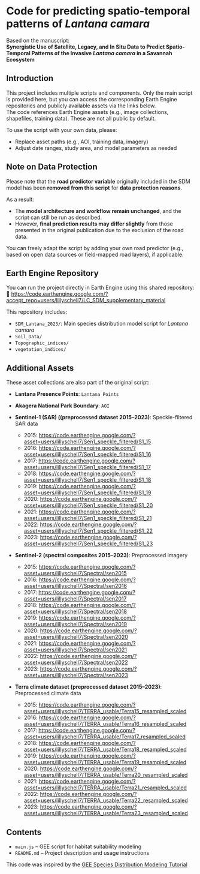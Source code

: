 # Code for predicting spatio-temporal patterns of *Lantana camara*

Based on the manuscript:  
**Synergistic Use of Satellite, Legacy, and In Situ Data to Predict Spatio-Temporal Patterns of the Invasive *Lantana camara* in a Savannah Ecosystem**

## Introduction  
This project includes multiple scripts and components. Only the main script is provided here, but you can access the corresponding Earth Engine repositories and publicly available assets via the links below.  
The code references Earth Engine assets (e.g., image collections, shapefiles, training data). These are not all public by default.

To use the script with your own data, please:
- Replace asset paths (e.g., AOI, training data, imagery)
- Adjust date ranges, study area, and model parameters as needed

## Note on Data Protection

Please note that the **road predictor variable** originally included in the SDM model has been **removed from this script** for **data protection reasons**.

As a result:
- The **model architecture and workflow remain unchanged**, and the script can still be run as described.
- However, **final prediction results may differ slightly** from those presented in the original publication due to the exclusion of the road data.

You can freely adapt the script by adding your own road predictor (e.g., based on open data sources or field-mapped road layers), if applicable.

## Earth Engine Repository  
You can run the project directly in Earth Engine using this shared repository:  
🔗 https://code.earthengine.google.com/?accept_repo=users/lillyschell7/LC_SDM_supplementary_material

This repository includes:
- `SDM_Lantana_2023/`: Main species distribution model script for *Lantana camara*
- `Soil_Data/`
- `Topographic_indices/`
- `vegetation_indices/`

## Additional Assets  
These asset collections are also part of the original script:

- **Lantana Presence Points**: `Lantana Points`  
- **Akagera National Park Boundary**: `AOI`  
- **Sentinel-1 (SAR) ((preprocessed dataset 2015–2023)**: Speckle-filtered SAR data  
  - 2015: https://code.earthengine.google.com/?asset=users/lillyschell7/Sen1_speckle_filtered/S1_15
  - 2016: https://code.earthengine.google.com/?asset=users/lillyschell7/Sen1_speckle_filtered/S1_16
  - 2017: https://code.earthengine.google.com/?asset=users/lillyschell7/Sen1_speckle_filtered/S1_17
  - 2018: https://code.earthengine.google.com/?asset=users/lillyschell7/Sen1_speckle_filtered/S1_18
  - 2019: https://code.earthengine.google.com/?asset=users/lillyschell7/Sen1_speckle_filtered/S1_19
  - 2020: https://code.earthengine.google.com/?asset=users/lillyschell7/Sen1_speckle_filtered/S1_20
  - 2021: https://code.earthengine.google.com/?asset=users/lillyschell7/Sen1_speckle_filtered/S1_21
  - 2022: https://code.earthengine.google.com/?asset=users/lillyschell7/Sen1_speckle_filtered/S1_22
  - 2023: https://code.earthengine.google.com/?asset=users/lillyschell7/Sen1_speckle_filtered/S1_23
 
- **Sentinel-2 (spectral composites 2015–2023)**: Preprocessed imagery
  - 2015: https://code.earthengine.google.com/?asset=users/lillyschell7/Spectral/sen2015
  - 2016: https://code.earthengine.google.com/?asset=users/lillyschell7/Spectral/sen2016
  - 2017: https://code.earthengine.google.com/?asset=users/lillyschell7/Spectral/sen2017
  - 2018: https://code.earthengine.google.com/?asset=users/lillyschell7/Spectral/sen2018
  - 2019: https://code.earthengine.google.com/?asset=users/lillyschell7/Spectral/sen2019 
  - 2020: https://code.earthengine.google.com/?asset=users/lillyschell7/Spectral/sen2020
  - 2021: https://code.earthengine.google.com/?asset=users/lillyschell7/Spectral/sen2021
  - 2022: https://code.earthengine.google.com/?asset=users/lillyschell7/Spectral/sen2022
  - 2023: https://code.earthengine.google.com/?asset=users/lillyschell7/Spectral/sen2023
 
- **Terra climate dataset (preprocessed dataset 2015–2023)**: Preprocessed climate data
  - 2015: https://code.earthengine.google.com/?asset=users/lillyschell7/TERRA_usable/Terra15_resampled_scaled
  - 2016: https://code.earthengine.google.com/?asset=users/lillyschell7/TERRA_usable/Terra16_resampled_scaled
  - 2017: https://code.earthengine.google.com/?asset=users/lillyschell7/TERRA_usable/Terra17_resampled_scaled
  - 2018: https://code.earthengine.google.com/?asset=users/lillyschell7/TERRA_usable/Terra18_resampled_scaled
  - 2019: https://code.earthengine.google.com/?asset=users/lillyschell7/TERRA_usable/Terra19_resampled_scaled
  - 2020: https://code.earthengine.google.com/?asset=users/lillyschell7/TERRA_usable/Terra20_resampled_scaled
  - 2021: https://code.earthengine.google.com/?asset=users/lillyschell7/TERRA_usable/Terra21_resampled_scaled
  - 2022: https://code.earthengine.google.com/?asset=users/lillyschell7/TERRA_usable/Terra22_resampled_scaled
  - 2023: https://code.earthengine.google.com/?asset=users/lillyschell7/TERRA_usable/Terra23_resampled_scaled
 

## Contents
- `main.js` – GEE script for habitat suitability modeling  
- `README.md` – Project description and usage instructions




This code was inspired by the [GEE Species Distribution Modeling Tutorial](https://developers.google.com/earth-engine/tutorials/community/species-distribution-modeling)
